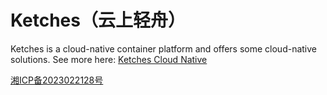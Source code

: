# Ketches（云上轻舟）

Ketches is a cloud-native container platform and offers some cloud-native solutions. See more here: [Ketches Cloud Native](https://ketches.cn)

[湘ICP备2023022128号](https://beian.miit.gov.cn)
